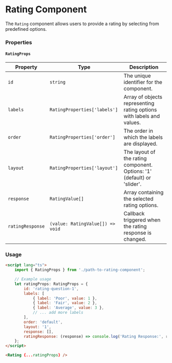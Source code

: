 # Rating Component

The `Rating` component allows users to provide a rating by selecting from predefined options.

### Properties

#### `RatingProps`

| Property         | Type                             | Description                                                             |
| ---------------- | -------------------------------- | ----------------------------------------------------------------------- |
| `id`             | `string`                         | The unique identifier for the component.                                |
| `labels`         | `RatingProperties['labels']`     | Array of objects representing rating options with labels and values.    |
| `order`          | `RatingProperties['order']`      | The order in which the labels are displayed.                            |
| `layout`         | `RatingProperties['layout']`     | The layout of the rating component. Options: '1' (default) or 'slider'. |
| `response`       | `RatingValue[]`                  | Array containing the selected rating options.                           |
| `ratingResponse` | `(value: RatingValue[]) => void` | Callback triggered when the rating response is changed.                 |

### Usage

```html
<script lang="ts">
	import { RatingProps } from './path-to-rating-component';

	// Example usage
	let ratingProps: RatingProps = {
		id: 'rating-question-1',
		labels: [
			{ label: 'Poor', value: 1 },
			{ label: 'Fair', value: 2 },
			{ label: 'Average', value: 3 },
			// ... add more labels
		],
		order: 'default',
		layout: '1',
		response: [],
		ratingResponse: (response) => console.log('Rating Response:', response),
	};
</script>

<Rating {...ratingProps} />
```
